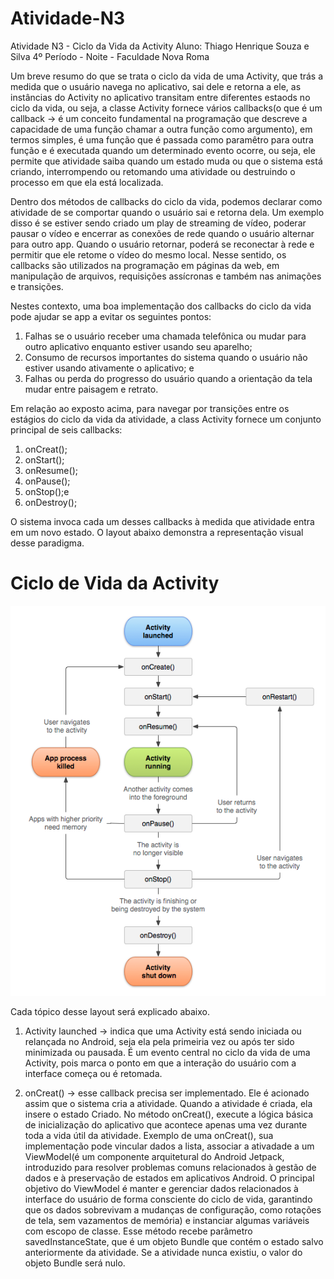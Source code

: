 # Atividade-N3
Atividade N3 - Ciclo da Vida da Activity
Aluno: Thiago Henrique Souza e Silva
4º Período - Noite - Faculdade Nova Roma

Um breve resumo do que se trata o ciclo da vida de uma Activity, que trás a medida que o usuário navega no aplicativo, sai dele e retorna a ele, as instâncias do Activity no aplicativo transitam entre diferentes estaods no ciclo da vida, ou seja, a classe Activity fornece vários callbacks(o que é um callback -> é um conceito fundamental na programação que descreve a capacidade de uma função chamar a outra função como argumento), em termos simples, é uma função que é passada como paramêtro para outra função e é executada quando um determinado evento ocorre, ou seja, ele permite que atividade saiba quando um estado muda ou que o sistema está criando, interrompendo ou retomando uma atividade ou destruindo o processo em que ela está localizada.

Dentro dos métodos de callbacks do ciclo da vida, podemos declarar como atividade de se comportar quando o usuário sai e retorna dela. Um exemplo disso é se estiver sendo criado um play de streaming de vídeo, poderar pausar o vídeo e encerrar as conexões de rede quando o usuário alternar para outro app. Quando o usuário retornar, poderá se reconectar à rede e permitir que ele retome o vídeo do mesmo local. Nesse sentido, os callbacks são utilizados na programação em páginas da web, em manipulação de arquivos, requisições assícronas e também nas animações e transições.

Nestes contexto, uma boa implementação dos callbacks do ciclo da vida pode ajudar se app a evitar os seguintes pontos:

1. Falhas se o usuário receber uma chamada telefônica ou mudar para outro aplicativo enquanto estiver usando seu aparelho;
2. Consumo de recursos importantes do sistema quando o usuário não estiver usando ativamente o aplicativo; e
3. Falhas ou perda do progresso do usuário quando a orientação da tela mudar entre paisagem e retrato.

Em relação ao exposto acima, para navegar por transições entre os estágios do ciclo da vida da atividade, a class Activity fornece um conjunto principal de seis callbacks: 

1. onCreat();
2. onStart();
3. onResume();
4. onPause();
5. onStop();e
6. onDestroy();

O sistema invoca cada um desses callbacks à medida que atividade entra em um novo estado.
O layout abaixo demonstra a representação visual desse paradigma.

# Ciclo de Vida da Activity

![Ciclo de Vida da Activity](layout%20activity%20-%20ciclo%20da%20vida.png)

Cada tópico desse layout será explicado abaixo.

1. Activity launched -> indica que uma Activity está sendo iniciada ou relançada no Android, seja ela pela primeiria vez ou após ter sido minimizada ou pausada. É um evento central no ciclo da vida de uma Activity, pois marca o ponto em que a interação do usuário com a interface começa ou é retomada.

2. onCreat() -> esse callback precisa ser implementado. Ele é acionado assim que o sistema cria a atividade. Quando a atividade é criada, ela insere o estado Criado. No método onCreat(), execute a lógica básica de inicialização do aplicativo que acontece apenas uma vez durante toda a vida útil da atividade. Exemplo de uma onCreat(), sua implementação pode vincular dados a lista, associar a ativadade a um ViewModel(é um componente arquitetural do Android Jetpack, introduzido para resolver problemas comuns relacionados à gestão de dados e à preservação de estados em aplicativos Android. O principal objetivo do ViewModel é manter e gerenciar dados relacionados à interface do usuário de forma consciente do ciclo de vida, garantindo que os dados sobrevivam a mudanças de configuração, como rotações de tela, sem vazamentos de memória) e instanciar algumas variáveis com escopo de classe. Esse método recebe parâmetro savedInstanceState, que é um objeto Bundle que contém o estado salvo anteriormente da atividade. Se a atividade nunca existiu, o valor do objeto Bundle será nulo.




